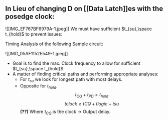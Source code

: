 ## In Lieu of changing D on [[Data Latch]]es with the posedge clock:

![[IMG_EF767BF6979A-1.jpeg]]
We must have sufficient $t_{su},\space t_{hold}$ to prevent issues:

Timing Analysis of the following Sample circuit:

![[IMG_05AF1152E549-1.jpeg]]
- Goal is to find the max. Clock frequency to allow for sufficient $t_{su},\space t_{hold}$.
- A matter of finding critical paths and performing appropriate analyses:
	- For $t_{su}$ we look for longest path with most delays.
	- Opposite for $t_{hold}$.
$$t_{CQ}+t_{PD}>t_{hold}$$
$$tclock​≥tCQ​+tlogic​+tsu​$$
**(??)**
Where $t_{CQ}$ is the clock $\to$ Output delay.